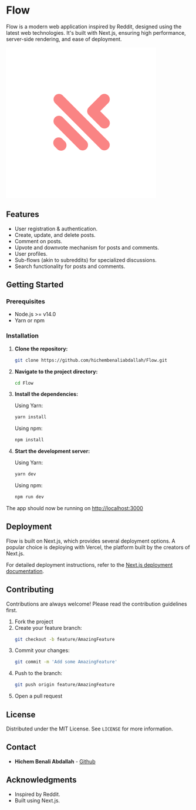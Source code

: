 # Flow

Flow is a modern web application inspired by Reddit, designed using the latest web technologies. It's built with Next.js, ensuring high performance, server-side rendering, and ease of deployment.

![Flow Banner](https://github.com/hichembenaliabdallah/Flow/blob/main/public/banner.png?raw=true)

## Features

- User registration & authentication.
- Create, update, and delete posts.
- Comment on posts.
- Upvote and downvote mechanism for posts and comments.
- User profiles.
- Sub-flows (akin to subreddits) for specialized discussions.
- Search functionality for posts and comments.

## Getting Started

### Prerequisites

- Node.js >= v14.0
- Yarn or npm

### Installation

1. **Clone the repository:**

   ```bash
   git clone https://github.com/hichembenaliabdallah/Flow.git
   ```

2. **Navigate to the project directory:**

   ```bash
   cd Flow
   ```

3. **Install the dependencies:**

   Using Yarn:

   ```bash
   yarn install
   ```

   Using npm:

   ```bash
   npm install
   ```

4. **Start the development server:**

   Using Yarn:

   ```bash
   yarn dev
   ```

   Using npm:

   ```bash
   npm run dev
   ```

The app should now be running on [http://localhost:3000](http://localhost:3000)

## Deployment

Flow is built on Next.js, which provides several deployment options. A popular choice is deploying with Vercel, the platform built by the creators of Next.js.

For detailed deployment instructions, refer to the [Next.js deployment documentation](https://nextjs.org/docs/deployment).

## Contributing

Contributions are always welcome! Please read the contribution guidelines first.

1. Fork the project
2. Create your feature branch:
   ```bash
   git checkout -b feature/AmazingFeature
   ```
3. Commit your changes:
   ```bash
   git commit -m 'Add some AmazingFeature'
   ```
4. Push to the branch:
   ```bash
   git push origin feature/AmazingFeature
   ```
5. Open a pull request

## License

Distributed under the MIT License. See `LICENSE` for more information.

## Contact

- **Hichem Benali Abdallah** - [Github](https://github.com/hichembenaliabdallah)

## Acknowledgments

- Inspired by Reddit.
- Built using Next.js.
